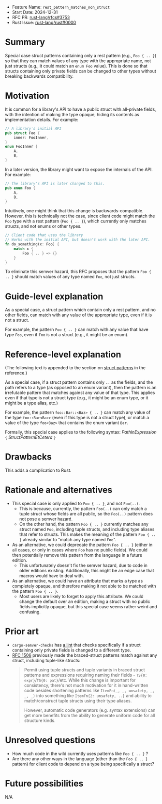 - Feature Name: `rest_pattern_matches_non_struct`
- Start Date: 2024-12-31
- RFC PR: [rust-lang/rfcs#3753](https://github.com/rust-lang/rfcs/pull/3753)
- Rust Issue: [rust-lang/rust#0000](https://github.com/rust-lang/rust/issues/0000)

# Summary
[summary]: #summary

Special case struct patterns containing only a rest pattern (e.g., `Foo { .. }`)
so that they can match values of any type with the appropriate name, not just
structs (e.g., it could match an `enum Foo` value). This is done so that structs
containing only private fields can be changed to other types without breaking
backwards compatibility.

# Motivation
[motivation]: #motivation

It is common for a library's API to have a public struct with all-private
fields, with the intention of making the type opaque, hiding its contents as
implementation details. For example:
```rust
// A library's initial API
pub struct Foo {
    inner: FooInner,
}
enum FooInner {
    A,
    B,
}
```

In a later version, the library might want to expose the internals of the API.
For example:
```rust
// The library's API is later changed to this.
pub enum Foo {
    A,
    B,
}
```

Intuitively, one might think that this change is backwards-compatible. However,
this is technically not the case, since client code might match the `Foo` type
with a rest pattern (`Foo { .. }`), which currently only matches structs, and
not enums or other types.
```rust
// Client code that uses the library
// Works with the initial API, but doesn't work with the later API.
fn do_something(x: Foo) {
    match x {
        Foo { .. } => {}
    }
}
```

To eliminate this semver hazard, this RFC proposes that the pattern `Foo { .. }`
should match values of any type named `Foo`, not just structs.

# Guide-level explanation
[guide-level-explanation]: #guide-level-explanation

As a special case, a struct pattern which contain only a rest pattern, and no
other fields, can match with any value of the appropriate type, even if it is
not a struct.

For example, the pattern `Foo { .. }` can match with any value that have type
`Foo`, even if `Foo` is not a struct (e.g., it might be an enum).

# Reference-level explanation
[reference-level-explanation]: #reference-level-explanation

(The following text is appended to the section on [struct
patterns](https://doc.rust-lang.org/stable/reference/patterns.html#struct-patterns)
in the reference.)

As a special case, if a struct pattern contains only `..` as the fields, and the
path refers to a type (as opposed to an enum variant), then the pattern is an
irrefutable pattern that matches against any value of that type. This applies
even if that type is not a struct type (e.g., it might be an enum type, or it
might be a type alias, etc.)

For example, the pattern `foo::Bar::<Baz> { .. }` can match any value of the
type `foo::Bar<Baz>` (even if this type is not a struct type), or match a value
of the type `foo<Baz>` that contains the enum variant `Bar`.

Formally, this special case applies to the following syntax: *PathInExpression*
`{` *StructPatternEtCetera* `}`

# Drawbacks
[drawbacks]: #drawbacks

This adds a complication to Rust. 

# Rationale and alternatives
[rationale-and-alternatives]: #rationale-and-alternatives

* This special case is only applied to `Foo { .. }`, and not `Foo(..)`.
  * This is because, currently, the pattern `Foo(..)` can only match a tuple
  struct whose fields are all public, so the `Foo(..)` pattern does not pose a
  semver hazard.
  * On the other hand, the pattern `Foo { .. }` currently matches any struct
  named `Foo`, including tuple structs, and including type aliases that refer to
  structs. This makes the meaning of the pattern `Foo { .. }` already similar to
  "match any type named `Foo`".
* As an alternative, we could deprecate the pattern `Foo { .. }` (either in all
  cases, or only in cases where `Foo` has no public fields). We could then
  potentially remove this pattern from the language in a future edition.
  * This unfortunately doesn't fix the semver hazard, due to code in older
    editions existing. Additionally, this might be an edge case that macros
    would have to deal with.
* As an alternative, we could have an attribute that marks a type as completely
  opaque, and therefore making it not able to be matched with the pattern `Foo {
  .. }`.
  * Most users are likely to forget to apply this attribute. We could change the
    default over an edition, making a struct with no public fields implicitly
    opaque, but this special case seems rather weird and confusing.

# Prior art
[prior-art]: #prior-art

* `cargo-semver-checks` has [a
lint](https://github.com/obi1kenobi/cargo-semver-checks/issues/954) that checks
specifically if a struct containing only private fields is changed to a
different type.
* [RFC 1506](https://rust-lang.github.io/rfcs/1506-adt-kinds.html) previously
  made the braced-struct patterns match against any struct, including tuple-like
  structs:
  > Permit using tuple structs and tuple variants in braced struct patterns and
  > expressions requiring naming their fields - `TS{0: expr}`/`TS{0: pat}`/etc.
  > While this change is important for consistency, there's not much motivation
  > for it in hand-written code besides shortening patterns like `ItemFn(_, _,
  > unsafety, _, _, _)` into something like `ItemFn{2: unsafety, ..}` and
  > ability to match/construct tuple structs using their type aliases.
  > 
  > However, automatic code generators (e.g. syntax extensions) can get more
  > benefits from the ability to generate uniform code for all structure kinds.

# Unresolved questions
[unresolved-questions]: #unresolved-questions

* How much code in the wild currently uses patterns like `Foo { .. }` ?
* Are there any other ways in the language (other than the `Foo { .. }` pattern)
  for client code to depend on a type being specifically a struct?

# Future possibilities
[future-possibilities]: #future-possibilities

N/A